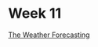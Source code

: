 # Week 11

[The Weather Forecasting](https://github.com/PratimaScripts/the-weather-forecasting.git)
